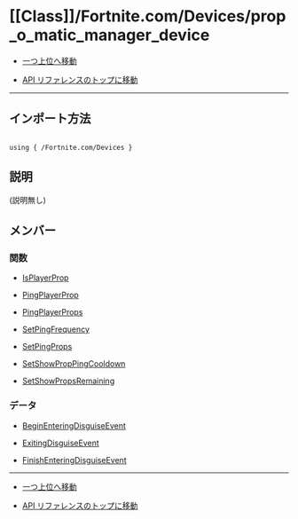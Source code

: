 # [[Class]]/Fortnite.com/Devices/prop_o_matic_manager_device

- [一つ上位へ移動](../main.md)

- [API リファレンスのトップに移動](/main.md)

---

## インポート方法

```verse

using { /Fortnite.com/Devices }

```

## 説明

(説明無し)

## メンバー

### 関数

- [IsPlayerProp](./F_IsPlayerProp/main.md)

- [PingPlayerProp](./F_PingPlayerProp/main.md)

- [PingPlayerProps](./F_PingPlayerProps/main.md)

- [SetPingFrequency](./F_SetPingFrequency/main.md)

- [SetPingProps](./F_SetPingProps/main.md)

- [SetShowPropPingCooldown](./F_SetShowPropPingCooldown/main.md)

- [SetShowPropsRemaining](./F_SetShowPropsRemaining/main.md)

### データ

- [BeginEnteringDisguiseEvent](./D_BeginEnteringDisguiseEvent/main.md)

- [ExitingDisguiseEvent](./D_ExitingDisguiseEvent/main.md)

- [FinishEnteringDisguiseEvent](./D_FinishEnteringDisguiseEvent/main.md)

---

- [一つ上位へ移動](../main.md)

- [API リファレンスのトップに移動](/main.md)

